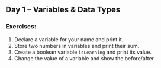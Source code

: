 ## Day 1 – Variables & Data Types

### Exercises:
1. Declare a variable for your name and print it.  
2. Store two numbers in variables and print their sum.  
3. Create a boolean variable `isLearning` and print its value.  
4. Change the value of a variable and show the before/after.  